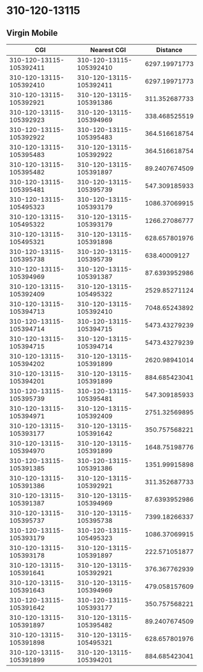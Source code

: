 # 310-120-13115
## Virgin Mobile


| CGI | Nearest CGI | Distance |
|-----|-------------|----------|
| 310-120-13115-105392411 | 310-120-13115-105392410 | 6297.19971773 |
| 310-120-13115-105392410 | 310-120-13115-105392411 | 6297.19971773 |
| 310-120-13115-105392921 | 310-120-13115-105391386 | 311.352687733 |
| 310-120-13115-105392923 | 310-120-13115-105394969 | 338.468525519 |
| 310-120-13115-105392922 | 310-120-13115-105395483 | 364.516618754 |
| 310-120-13115-105395483 | 310-120-13115-105392922 | 364.516618754 |
| 310-120-13115-105395482 | 310-120-13115-105391897 | 89.2407674509 |
| 310-120-13115-105395481 | 310-120-13115-105395739 | 547.309185933 |
| 310-120-13115-105495323 | 310-120-13115-105393179 | 1086.37069915 |
| 310-120-13115-105495322 | 310-120-13115-105393179 | 1266.27086777 |
| 310-120-13115-105495321 | 310-120-13115-105391898 | 628.657801976 |
| 310-120-13115-105395738 | 310-120-13115-105395739 | 638.40009127 |
| 310-120-13115-105394969 | 310-120-13115-105391387 | 87.6393952986 |
| 310-120-13115-105392409 | 310-120-13115-105495322 | 2529.85271124 |
| 310-120-13115-105394713 | 310-120-13115-105392410 | 7048.65243892 |
| 310-120-13115-105394714 | 310-120-13115-105394715 | 5473.43279239 |
| 310-120-13115-105394715 | 310-120-13115-105394714 | 5473.43279239 |
| 310-120-13115-105394202 | 310-120-13115-105391899 | 2620.98941014 |
| 310-120-13115-105394201 | 310-120-13115-105391899 | 884.685423041 |
| 310-120-13115-105395739 | 310-120-13115-105395481 | 547.309185933 |
| 310-120-13115-105394971 | 310-120-13115-105392409 | 2751.32569895 |
| 310-120-13115-105393177 | 310-120-13115-105391642 | 350.757568221 |
| 310-120-13115-105394970 | 310-120-13115-105391899 | 1648.75198776 |
| 310-120-13115-105391385 | 310-120-13115-105391386 | 1351.99915898 |
| 310-120-13115-105391386 | 310-120-13115-105392921 | 311.352687733 |
| 310-120-13115-105391387 | 310-120-13115-105394969 | 87.6393952986 |
| 310-120-13115-105395737 | 310-120-13115-105395738 | 7399.18266337 |
| 310-120-13115-105393179 | 310-120-13115-105495323 | 1086.37069915 |
| 310-120-13115-105393178 | 310-120-13115-105391897 | 222.571051877 |
| 310-120-13115-105391641 | 310-120-13115-105392921 | 376.367762939 |
| 310-120-13115-105391643 | 310-120-13115-105394969 | 479.058157609 |
| 310-120-13115-105391642 | 310-120-13115-105393177 | 350.757568221 |
| 310-120-13115-105391897 | 310-120-13115-105395482 | 89.2407674509 |
| 310-120-13115-105391898 | 310-120-13115-105495321 | 628.657801976 |
| 310-120-13115-105391899 | 310-120-13115-105394201 | 884.685423041 |
